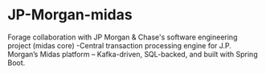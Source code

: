 # JP-Morgan-midas
Forage collaboration with JP Morgan &amp; Chase's software engineering project (midas core)
-Central transaction processing engine for J.P. Morgan’s Midas platform – Kafka-driven, SQL-backed, and built with Spring Boot.
